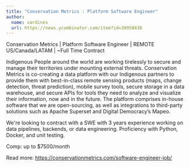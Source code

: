```yaml
---
title: "Conservation Metrics : Platform Software Engineer"
author:
  name: sardines
  url: https://news.ycombinator.com/item?id=38958436
---
```

Conservation Metrics | Platform Software Engineer | REMOTE US&#x2F;Canada&#x2F;LATAM | ~Full Time Contract

Indigenous People around the world are working tirelessly to secure and manage their territories under mounting external threats. Conservation Metrics is co-creating a data platform with our Indigenous partners to provide them with best-in-class remote sensing products (maps, change detection, threat prediction), mobile survey tools, secure storage in a data warehouse, and secure APIs for tools they need to analyze and visualize their information, now and in the future. The platform comprises in-house software that we are open-sourcing, as well as integrations to third-party solutions such as Apache Superset and Digital Democracy’s Mapeo.

We&#x27;re looking to contract with a SWE with 3 years experience working on data pipelines, backends, or data engineering. Proficiency with Python, Docker, and unit testing.

Comp: up to $7500&#x2F;month

Read more: <a href="https:&#x2F;&#x2F;conservationmetrics.com&#x2F;software-engineer-job&#x2F;" rel="nofollow">https:&#x2F;&#x2F;conservationmetrics.com&#x2F;software-engineer-job&#x2F;</a>
